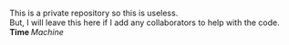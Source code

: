 This is a private repository so this is useless. <br>
But, I will leave this here if I add any collaborators to help with the code. <br>
<b> Time </b> <i> Machine </i>
